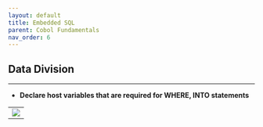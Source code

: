 ```yaml
---
layout: default
title: Embedded SQL
parent: Cobol Fundamentals
nav_order: 6
---
```


## Data Division
<hr class="hr-no-bottom-margin"/>

- **Declare host variables that are required for WHERE, INTO statements**

<table>
<tr>
<td>
<img src="https://user-images.githubusercontent.com/20475336/179172827-32e6992d-77e3-4a6a-beef-36ee16063ce3.png">
</td>
</tr>
</table>

